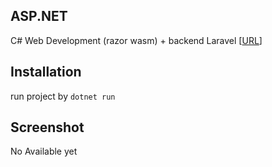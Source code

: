 ## ASP.NET

C# Web Development (razor wasm) + backend Laravel [[URL](https://github.com/aldnazr/backend-tokohp)]

## Installation

run project by `dotnet run`

## Screenshot

No Available yet
